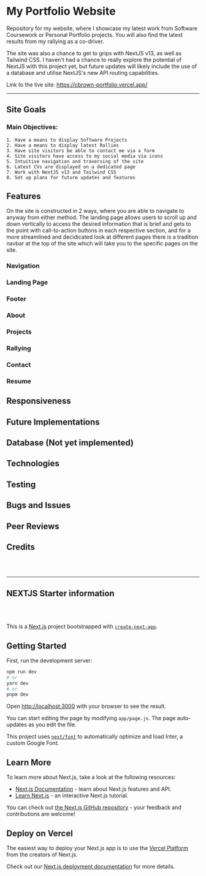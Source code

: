 # My Portfolio Website

Repository for my website, where I showcase my latest work from Software Coursework or Personal Portfolio projects.
You will also find the latest results from my rallying as a co-driver.

The site was also a chance to get to grips with NextJS v13, as well as Tailwind CSS.
I haven't had a chance to really explore the potential of NextJS with this project yet, but future updates will likely include the use of a database and utilise NextJS's new API routing capabilities.

Link to the live site: https://cbrown-portfolio.vercel.app/


----

## Site Goals

### Main Objectives:
    1. Have a means to display Software Projects
    2. Have a means to display latest Rallies
    3. Have site visitors be able to contact me via a form
    4. Site visitors have access to my social media via icons
    5. Intuitive navigation and traversing of the site
    6. Latest CVs are displayed on a dedicated page
    7. Work with NextJS v13 and Tailwind CSS
    8. Set up plans for future updates and features


## Features

On the site is constructed in 2 ways, where you are able to navigate to anyway from either method.
The landing page allows users to scroll up and down vertically to access the desired information that is brief and gets to the point with call-to-action buttons in each respective section, and for a more streamlined and decidicated look at different pages there is a tradition navbar at the top of the site which will take you to the specific pages on the site.


### Navigation



### Landing Page



### Footer



### About



### Projects



### Rallying



### Contact



### Resume




## Responsiveness



## Future Implementations


## Database (Not yet implemented)


## Technologies


## Testing


## Bugs and Issues 


## Peer Reviews


## Credits






<br/><br/> 

--------------

NEXTJS Starter information
--------------
<br/><br/> 


This is a [Next.js](https://nextjs.org/) project bootstrapped with [`create-next-app`](https://github.com/vercel/next.js/tree/canary/packages/create-next-app).

## Getting Started

First, run the development server:

```bash
npm run dev
# or
yarn dev
# or
pnpm dev
```

Open [http://localhost:3000](http://localhost:3000) with your browser to see the result.

You can start editing the page by modifying `app/page.js`. The page auto-updates as you edit the file.

This project uses [`next/font`](https://nextjs.org/docs/basic-features/font-optimization) to automatically optimize and load Inter, a custom Google Font.

## Learn More

To learn more about Next.js, take a look at the following resources:

- [Next.js Documentation](https://nextjs.org/docs) - learn about Next.js features and API.
- [Learn Next.js](https://nextjs.org/learn) - an interactive Next.js tutorial.

You can check out [the Next.js GitHub repository](https://github.com/vercel/next.js/) - your feedback and contributions are welcome!

## Deploy on Vercel

The easiest way to deploy your Next.js app is to use the [Vercel Platform](https://vercel.com/new?utm_medium=default-template&filter=next.js&utm_source=create-next-app&utm_campaign=create-next-app-readme) from the creators of Next.js.

Check out our [Next.js deployment documentation](https://nextjs.org/docs/deployment) for more details.

